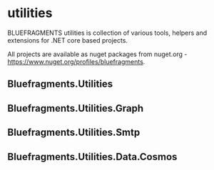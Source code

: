 # utilities

BLUEFRAGMENTS utilities is collection of various tools, helpers and extensions for .NET core based projects.

All projects are available as nuget packages from nuget.org - https://www.nuget.org/profiles/bluefragments.

## Bluefragments.Utilities

## Bluefragments.Utilities.Graph

## Bluefragments.Utilities.Smtp

## Bluefragments.Utilities.Data.Cosmos
